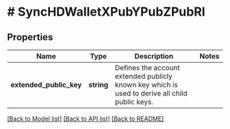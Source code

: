 # # SyncHDWalletXPubYPubZPubRI

## Properties

Name | Type | Description | Notes
------------ | ------------- | ------------- | -------------
**extended_public_key** | **string** | Defines the account extended publicly known key which is used to derive all child public keys. |

[[Back to Model list]](../../README.md#models) [[Back to API list]](../../README.md#endpoints) [[Back to README]](../../README.md)
